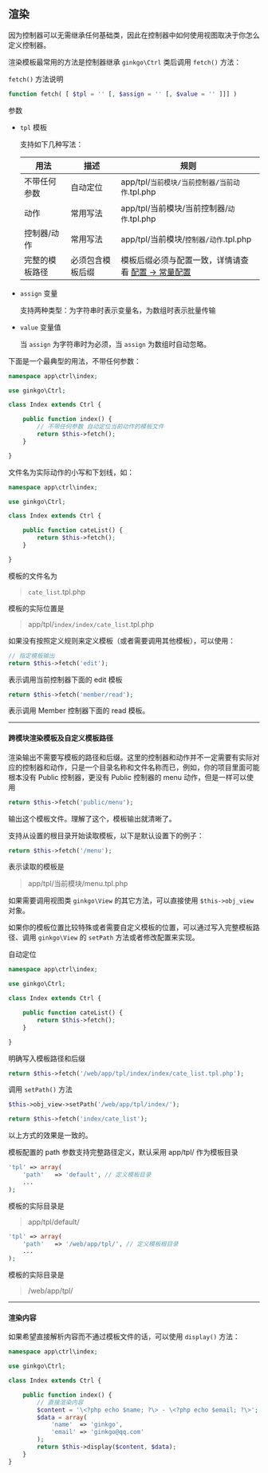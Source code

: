 ## 渲染

因为控制器可以无需继承任何基础类，因此在控制器中如何使用视图取决于你怎么定义控制器。

渲染模板最常用的方法是控制器继承 `ginkgo\Ctrl` 类后调用 `fetch()` 方法：

`fetch()` 方法说明

``` php
function fetch( [ $tpl = '' [, $assign = '' [, $value = '' ]]] )
```

参数

* `tpl` 模板

    支持如下几种写法：

    | 用法 | 描述 | 规则 |
    | - | - | - |
    | 不带任何参数	 | 自动定位 | app/tpl/`当前模块/当前控制器/当前动作`.tpl.php |
    | 动作 | 常用写法 | app/tpl/当前模块/当前控制器/`动作`.tpl.php |
    | 控制器/动作 | 常用写法 | app/tpl/当前模块/`控制器/动作`.tpl.php |
    | 完整的模板路径 | 必须包含模板后缀 | 模板后缀必须与配置一致，详情请查看 [配置 -> 常量配置](../config/const.md) |

* `assign` 变量

    支持两种类型：为字符串时表示变量名，为数组时表示批量传输

* `value` 变量值

    当 `assign` 为字符串时为必须，当 `assign` 为数组时自动忽略。


下面是一个最典型的用法，不带任何参数：

``` php
namespace app\ctrl\index;

use ginkgo\Ctrl;

class Index extends Ctrl {

    public function index() {
        // 不带任何参数 自动定位当前动作的模板文件
        return $this->fetch();
    }

}
```

文件名为实际动作的小写和下划线，如：

``` php
namespace app\ctrl\index;

use ginkgo\Ctrl;

class Index extends Ctrl {

    public function cateList() {
        return $this->fetch();
    }

}
```

模板的文件名为

> `cate_list`.tpl.php

模板的实际位置是

> app/tpl/`index/index/cate_list`.tpl.php

如果没有按照定义规则来定义模板（或者需要调用其他模板），可以使用：

``` php
// 指定模板输出
return $this->fetch('edit');
```

表示调用当前控制器下面的 edit 模板

``` php
return $this->fetch('member/read');
```

表示调用 Member 控制器下面的 read 模板。

----------

#### 跨模块渲染模板及自定义模板路径

渲染输出不需要写模板的路径和后缀。这里的控制器和动作并不一定需要有实际对应的控制器和动作，只是一个目录名称和文件名称而已，例如，你的项目里面可能根本没有 Public 控制器，更没有 Public 控制器的 menu 动作，但是一样可以使用

``` php
return $this->fetch('public/menu');
```

输出这个模板文件。理解了这个，模板输出就清晰了。

支持从设置的根目录开始读取模板，以下是默认设置下的例子：

``` php
return $this->fetch('/menu');
```

表示读取的模板是

> app/tpl/当前模块/menu.tpl.php

如果需要调用视图类 `ginkgo\View` 的其它方法，可以直接使用 `$this->obj_view` 对象。

如果你的模板位置比较特殊或者需要自定义模板的位置，可以通过写入完整模板路径、调用 `ginkgo\View` 的 `setPath` 方法或者修改配置来实现。

自动定位

``` php
namespace app\ctrl\index;

use ginkgo\Ctrl;

class Index extends Ctrl {

    public function cateList() {
        return $this->fetch();
    }

}
```

明确写入模板路径和后缀

``` php
return $this->fetch('/web/app/tpl/index/index/cate_list.tpl.php');
```

调用 `setPath()` 方法

``` php
$this->obj_view->setPath('/web/app/tpl/index/');

return $this->fetch('index/cate_list');
```

以上方式的效果是一致的。

模板配置的 path 参数支持完整路径定义，默认采用 app/tpl/ 作为模板目录

``` php
'tpl' => array(
    'path'   => 'default', // 定义模板目录
    ...
);
```

模板的实际目录是

> app/tpl/default/

``` php
'tpl' => array(
    'path'   => '/web/app/tpl/', // 定义模板根目录
    ...
);
```

模板的实际目录是

> /web/app/tpl/

----------

#### 渲染内容

如果希望直接解析内容而不通过模板文件的话，可以使用 `display()` 方法：

``` php
namespace app\ctrl\index;

use ginkgo\Ctrl;

class Index extends Ctrl {

    public function index() {
        // 直接渲染内容
        $content = '\<?php echo $name; ?\> - \<?php echo $email; ?\>';
        $data = array(
            'name'  => 'ginkgo',
            'email' => 'ginkgo@qq.com'
        );
        return $this->display($content, $data);
    }
}
```
